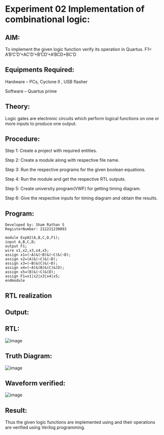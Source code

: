 # Experiment 02 Implementation of combinational logic:
 
## AIM:
To implement the given logic function verify its operation in Quartus.
 F1= A’B’C’D’+AC’D’+B’CD’+A’BCD+BC’D
 
 
 
## Equipments Required:
Hardware – PCs, Cyclone II , USB flasher

Software – Quartus prime


## Theory:
Logic gates are electronic circuits which perform logical functions on one or more inputs to produce one output.
 

## Procedure:
Step 1: Create a project with required entities.

Step 2: Create a module along with respective file name.

Step 3: Run the respective programs for the given boolean equations.

Step 4: Run the module and get the respective RTL outputs.

Step 5: Create university program(VWF) for getting timing diagram.

Step 6: Give the respective inputs for timing diagram and obtain the results.

## Program:
```
Developed by: Sham Rathan S
RegisterNumber: 212221230093

module Exp02(A,B,C,D,F1);
input A,B,C,D;
output F1;
wire x1,x2,x3,x4,x5;
assign x1=(~A)&(~B)&(~C)&(~D);
assign x2=(A)&(~C)&(~D);
assign x3=(~B)&(C)&(~D);
assign x4=(~A)&(B)&(C)&(D);
assign x5=(B)&(~C)&(D);
assign F1=x1|x2|x3|x4|x5;
endmodule

```
## RTL realization

## Output:
## RTL:
![image](https://github.com/ShamRathan/Experiment--02-Implementation-of-combinational-logic-/assets/93587823/712b7a20-0fcd-48ad-9331-7bcd31542492)

## Truth Diagram:
![image](https://github.com/ShamRathan/Experiment--02-Implementation-of-combinational-logic-/assets/93587823/00724f15-1e45-4fd7-976e-0eae90e2919d)


## Waveform verified:
![image](https://github.com/ShamRathan/Experiment--02-Implementation-of-combinational-logic-/assets/93587823/a13fe4c6-e94f-4237-b08d-b3536e599825)



## Result:
Thus the given logic functions are implemented using  and their operations are verified using Verilog programming.
